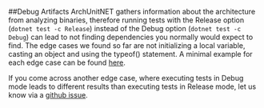 ##Debug Artifacts
ArchUnitNET gathers information about the architecture from analyzing 
binaries, therefore running tests with the Release option (`dotnet test -c Release`) instead of the Debug
option (`dotnet test -c Debug`) can lead to not finding dependencies you normally would expect to find. 
The edge cases we found so far are not initializing a local variable, casting an object and using
the typeof() statement. A minimal example for each edge case can be found [here](https://github.com/TNG/ArchUnitNET/blob/master/ExampleTest/LimitationsOnReleaseTest.cs).


If you come across another edge case, where executing tests in Debug mode leads to different results than executing 
tests in Release mode, let us know via a [github issue](https://github.com/TNG/ArchUnitNET/issues).
 
